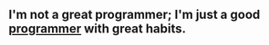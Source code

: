 ## I'm not a great programmer; I'm just a good [programmer](https://zinlinhtetnaing.github.io/zinlinhtetnaing) with great habits.
